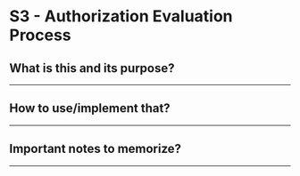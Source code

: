 # S3 - Authorization Evaluation Process

## What is this and its purpose?

---

## How to use/implement that?

---

## Important notes to memorize?

---

